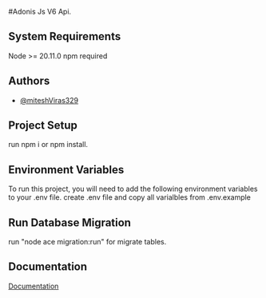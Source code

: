 #Adonis Js V6 Api.

## System Requirements
Node >= 20.11.0
npm required


## Authors
- [@miteshViras329](https://www.github.com/miteshViras329)

## Project Setup 
run npm i or npm install.

## Environment Variables

To run this project, you will need to add the following environment variables to your .env file.
create .env file and copy all varialbles from .env.example

## Run Database Migration

run "node ace migration:run" for migrate tables.

## Documentation

[Documentation](https://docs.adonisjs.com/guides/introduction)


